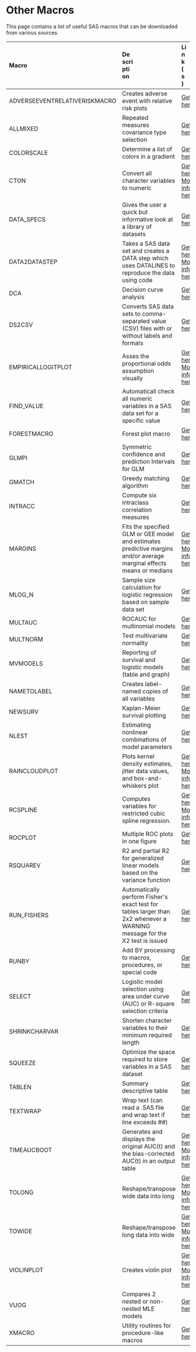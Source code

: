 # Other Macros

This page contains a list of useful SAS macros that can be downloaded from various sources.

| <div style="width:30%">Macro</div>	| <div style="width:20%">Description</div>	| <div style="width:25%">Link(s)</div> |
| :-------------------	| :------------------------------	| :------------------- |
| ADVERSEEVENTRELATIVERISKMACRO	| Creates adverse event with relative risk plots	| <a href='https://support.sas.com/kb/43/773.html' target='_blank'> Get here </a> |
| ALLMIXED	| Repeated measures covariance type selection	| <a href='https://communities.sas.com/t5/SAS-Communities-Library/User-friendly-SAS-macro-application-for-performing-repeated/ta-p/761639' target='_blank'> Get here </a> |
| COLORSCALE	| Determine a list of colors in a gradient	| <a href='https://support.sas.com/kb/48/480.html' target='_blank'> Get here </a> |
| CTON	| Convert all character variables to numeric	| <a href='www.decisioncurveanalysis.org' target='_blank'>Get here </a> <br /> <a href='' target='_blank'> More info here</a> |
| DATA_SPECS	| ​Gives the user a quick but informative look at a library of datasets	| <a href='https://communities.sas.com/t5/SAS-Communities-Library/Library-Datasets-Summary-Macro-DATA-SPECS/ta-p/544757' target='_blank'> Get here </a> |
| DATA2DATASTEP	| Takes a SAS data set and creates a DATA step which uses DATALINES to reproduce the data using code	| <a href='https://support.sas.com/kb/37/addl/fusion_37944_21_empiricallogitplot.sas.txt' target='_blank'>Get here </a> <br /> <a href='https://support.sas.com/kb/37/944.html' target='_blank'> More info here</a> |
| DCA	| Decision curve analysis	| <a href='www.decisioncurveanalysis.org' target='_blank'> Get here </a> |
| DS2CSV	| Converts SAS data sets to comma-separated value (CSV) files with or without labels and formats	| <a href='https://documentation.sas.com/doc/en/pgmsascdc/9.4_3.5/lebaseutilref/n0yo3bszlrh0byn1j4fxh4ndei8u.htm' target='_blank'> Get here </a> |
| EMPIRICALLOGITPLOT	| Asses the proportional odds assumption visually	| <a href='https://support.sas.com/kb/55/481.html' target='_blank'>Get here </a> <br /> <a href='' target='_blank'> More info here</a> |
| FIND_VALUE	| Automaticall check all numeric variables in a SAS data set for a specific value	| <a href='https://support.sas.com/kb/33/027.html' target='_blank'> Get here </a> |
| FORESTMACRO	| Forest plot macro	| <a href='https://support.sas.com/kb/43/855.html' target='_blank'> Get here </a> |
| GLMPI	| Symmetric confidence and prediction Intervals for GLM	| <a href='https://support.sas.com/kb/55/481.html' target='_blank'> Get here </a> |
| GMATCH	| Greedy matching algorithm	| <a href='http://www.mayo.edu/research/documents/gmatchsas/doc-10027248' target='_blank'> Get here </a> |
| INTRACC	| Compute six intraclass correlation measures	| <a href='https://support.sas.com/kb/25/031.html' target='_blank'> Get here </a> |
| MARGINS	| Fits the specified GLM or GEE model and estimates predictive margins and/or average marginal effects  means or medians	| <a href='https://support.sas.com/kb/24/983.html' target='_blank'>Get here </a> <br /> <a href='' target='_blank'> More info here</a> |
| MLOG_N	| Sample size calculation for logistic regression based on sample data set	| <a href='https://communities.sas.com/t5/SAS-Global-Forum-Proceedings/Do-I-Have-Enough-A-Macro-for-Sample-Size-Determination-in-Simple/ta-p/734417' target='_blank'> Get here </a> |
| MULTAUC	| ROCAUC for multinomial models	| <a href='https://support.sas.com/kb/64/029.html' target='_blank'> Get here </a> |
| MULTNORM	| Test multivariate normality	| <a href='https://support.sas.com/kb/24/983.html' target='_blank'> Get here </a> |
| MVMODELS	| ​Reporting of survival and logistic models (table and graph)	| <a href='https://communities.sas.com/t5/SAS-Communities-Library/MVMODELS-a-Macro-for-Survival-and-Logistic-Analysis/ta-p/635217' target='_blank'> Get here </a> |
| NAMETOLABEL	| Creates label-named copies of all variables	| <a href='http://support.sas.com/kb/35/973.html ' target='_blank'> Get here </a> |
| NEWSURV	| ​Kaplan-Meier survival plotting	| <a href='https://communities.sas.com/t5/SAS-Communities-Library/Kaplan-Meier-Survival-Plotting-Macro-NEWSURV/ta-p/479747' target='_blank'> Get here </a> |
| NLEST	| Estimating nonlinear combinations of model parameters	| <a href='https://support.sas.com/kb/58/775.html' target='_blank'> Get here </a> |
| RAINCLOUDPLOT	| Plots kernel density estimates, jitter data values, and box-and-whiskers plot	| <a href='https://support.sas.com/kb/60/162.html' target='_blank'>Get here </a> <br /> <a href='' target='_blank'> More info here</a> |
| RCSPLINE	| Computes variables for restricted cubic spline regression.	| <a href='https://support.sas.com/kb/34/979.html' target='_blank'>Get here </a> <br /> <a href='' target='_blank'> More info here</a> |
| ROCPLOT	| Multiple ROC plots in one figure	| <a href='https://support.sas.com/kb/25/018.html' target='_blank'> Get here </a> |
| RSQUAREV	| R2 and partial R2 for generalized linear models based on the variance function	| <a href='https://support.sas.com/kb/60/162.html' target='_blank'> Get here </a> |
| RUN_FISHERS	| Automatically perform Fisher's exact test for tables larger than 2x2 whenever a WARNING message for the X2 test is issued	| <a href='https://support.sas.com/kb/34/979.html' target='_blank'> Get here </a> |
| RUNBY	| Add BY processing to macros, procedures, or special code	| <a href='https://support.sas.com/kb/66/249.html' target='_blank'> Get here </a> |
| SELECT	| Logistic model selection using area under curve (AUC) or R-square selection criteria	| <a href='https://support.sas.com/kb/54/866.html' target='_blank'> Get here </a> |
| SHRINKCHARVAR	| Shorten character variables to their minimum required length	| <a href='http://support.sas.com/kb/35/230.html ' target='_blank'> Get here </a> |
| SQUEEZE	| Optimize the space required to store variables in a SAS dataset	| <a href='https://support.sas.com/kb/24/804.html' target='_blank'> Get here </a> |
| TABLEN	| Summary descriptive table	| <a href='https://communities.sas.com/t5/SAS-Communities-Library/Demographic-Table-and-Subgroup-Summary-Macro-TABLEN/ta-p/634030' target='_blank'> Get here </a> |
| TEXTWRAP	| Wrap text (can read a .SAS file and wrap text if line exceeds ##)	| <a href='https://support.sas.com/kb/30/649.html' target='_blank'> Get here </a> |
| TIMEAUCBOOT	| Generates and displays the original AUC(t) and the bias-corrected AUC(t) in an output table	| <a href='https://github.com/RhoInc/sas-violinPlot' target='_blank'>Get here </a> <br /> <a href='https://www.pharmasug.org/proceedings/2016/DG/PharmaSUG-2016-DG15.pdf' target='_blank'> More info here</a> |
| TOLONG	| Reshape/transpose wide data into long	| <a href='https://support.sas.com/kb/42/514.html' target='_blank'>Get here </a> <br /> <a href='' target='_blank'> More info here</a> |
| TOWIDE	| Reshape/transpose long data into wide​	| <a href='https://support.sas.com/kb/25/035.html' target='_blank'>Get here </a> <br /> <a href='' target='_blank'> More info here</a> |
| VIOLINPLOT	| Creates violin plot	| <a href='' target='_blank'>Get here </a> <br /> <a href='' target='_blank'> More info here</a> |
| VUOG	| Compares 2 nested or non-nested MLE models	| <a href='https://support.sas.com/kb/42/514.html' target='_blank'> Get here </a> |
| XMACRO	| Utility routines for procedure-like macros	| <a href='https://support.sas.com/kb/25/035.html' target='_blank'> Get here </a> |
